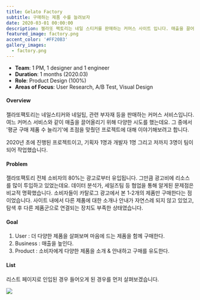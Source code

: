 ```yaml
---
title: Gelato Factory
subtitle: 구매하는 제품 수를 늘려보자
date: 2020-03-01 00:00:00
description: 젤라또 팩토리는 네일 스티커를 판매하는 커머스 사이트 입니다. 매출을 끌어올리기 위해 했던 다양한 시도 중 하나인 '평균 구매 제품 수 늘리기' 프로젝트로, 매출 증대에 기여한 경험입니다.
featured_image: factory.png
accent_color: '#FF20B3'
gallery_images:
  - factory.png
---
```

* **Team**: 1 PM, 1 designer and 1 engineer
* **Duration**: 1 months (2020.03)
* **Role**: Product Design (100%)
* **Areas of Focus**: User Research, A/B Test, Visual Design

#### Overview
젤라또팩토리는 네일스티커와 네일팁, 관련 부자재 등을 판매하는 커머스 서비스입니다. 여느 커머스 서비스와 같이 매출을 끌어올리기 위해 다양한 시도를 했는데요. 그 중에서 '평균 구매 제품 수 늘리기'에 초점을 맞췄던 프로젝트에 대해 이야기해보려고 합니다.

2020년 초에 진행된 프로젝트이고, 기획자 1명과 개발자 1명 그리고 저까지 3명이 팀이 되어 작업했습니다.

#### Problem
젤라또팩토리 전체 소비자의 80%는 광고로부터 유입됩니다. 그만큼 광고비에 리소스를 많이 투입하고 있었는데요. 데이터 분석가, 세일즈팀 등 협업을 통해 알게된 문제점은 비교적 명확했습니다. 소비자들이 카탈로그 광고에서 본 1-2개의 제품만 구매한다는 점이었습니다. 사이트 내에서 다른 제품에 대한 소개나 안내가 자연스레 되지 않고 있었고, 탐색 후 다른 제품군으로 연결되는 장치도 부족한 상태였습니다.

#### Goal
1. User : 더 다양한 제품을 살펴보며 마음에 드는 제품을 함께 구매한다.
2. Business : 매출을 높인다.
3. Product : 소비자에게 다양한 제품을 소개 & 안내하고 구매를 유도한다.


#### List
리스트 페이지로 인입된 경우 들어오게 된 경우를 먼저 살펴보겠습니다. 

![](/images/projects/06_factory/01.jpg)